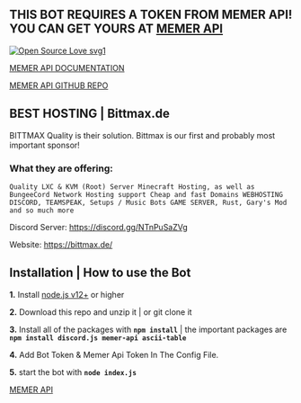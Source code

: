## THIS BOT REQUIRES A TOKEN FROM MEMER API! YOU CAN GET YOURS AT [MEMER API](https://discord.com/invite/emD44ZJaSA)

[![Open Source Love svg1](https://badges.frapsoft.com/os/v1/open-source.svg?v=103)](https://www.npmjs.com/package/memer-api)

[MEMER API DOCUMENTATION](https://memer-api.js.org/)

[MEMER API GITHUB REPO](https://github.com/shinchanOP/memer-api)

## BEST HOSTING | Bittmax.de
BITTMAX Quality is their solution. Bittmax is our first and probably most important sponsor!

### What they are offering:

```Quality LXC & KVM (Root) Server Minecraft Hosting, as well as BungeeCord Network Hosting support Cheap and fast Domains WEBHOSTING DISCORD, TEAMSPEAK, Setups / Music Bots GAME SERVER, Rust, Gary's Mod and so much more```

Discord Server: https://discord.gg/NTnPuSaZVg

Website: https://bittmax.de/


## Installation | How to use the Bot

**1.** Install [node.js v12+](https://nodejs.org/api/cli.html#cli_unhandled_rejections_mode) or higher

**2.** Download this repo and unzip it | or git clone it

**3.** Install all of the packages with **`npm install`** | the important packages are **`npm install discord.js memer-api ascii-table`**

**4.** Add Bot Token & Memer Api Token In The Config File.

**5.** start the bot with **`node index.js`**


[MEMER API](https://www.npmjs.com/package/memer-api)

